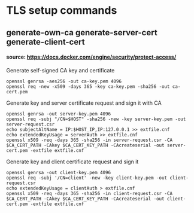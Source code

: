# TLS setup commands
## generate-own-ca generate-server-cert generate-client-cert
#### source: https://docs.docker.com/engine/security/protect-access/
Generate self-signed CA key and certificate
```
openssl genrsa -aes256 -out ca-key.pem 4096
openssl req -new -x509 -days 365 -key ca-key.pem -sha256 -out ca-cert.pem
```
Generate key and server certificate request and sign it with CA
```
openssl genrsa -out server-key.pem 4096
openssl req -subj "/CN=$HOST" -sha256 -new -key server-key.pem -out server-request.csr
echo subjectAltName = IP:$HOST_IP,IP:127.0.0.1 >> extfile.cnf
echo extendedKeyUsage = serverAuth >> extfile.cnf
openssl x509 -req -days 365 -sha256 -in server-request.csr -CA $CA_CERT_PATH -CAkey $CA_CERT_KEY_PATH -CAcreateserial -out server-cert.pem -extfile extfile.cnf
```
Generate key and client certificate request and sign it
```
openssl genrsa -out client-key.pem 4096
openssl req -subj '/CN=client' -new -key client-key.pem -out client-request.csr
echo extendedKeyUsage = clientAuth > extfile.cnf
openssl x509 -req -days 365 -sha256 -in client-request.csr -CA $CA_CERT_PATH -CAkey $CA_CERT_KEY_PATH -CAcreateserial -out client-cert.pem -extfile extfile.cnf
```
